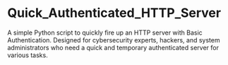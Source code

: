 # Quick_Authenticated_HTTP_Server
A simple Python script to quickly fire up an HTTP server with Basic Authentication. Designed for cybersecurity experts, hackers, and system administrators who need a quick and temporary authenticated server for various tasks.

